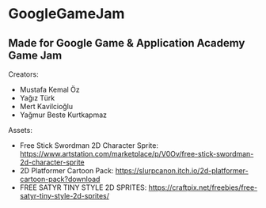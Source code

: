 # GoogleGameJam
## Made for Google Game & Application Academy Game Jam
Creators:
- Mustafa Kemal Öz
- Yağız Türk
- Mert Kavilcioğlu
- Yağmur Beste Kurtkapmaz

Assets:
- Free Stick Swordman 2D Character Sprite:	https://www.artstation.com/marketplace/p/V0Ov/free-stick-swordman-2d-character-sprite
- 2D Platformer Cartoon Pack: https://slurpcanon.itch.io/2d-platformer-cartoon-pack?download
- FREE SATYR TINY STYLE 2D SPRITES: https://craftpix.net/freebies/free-satyr-tiny-style-2d-sprites/
